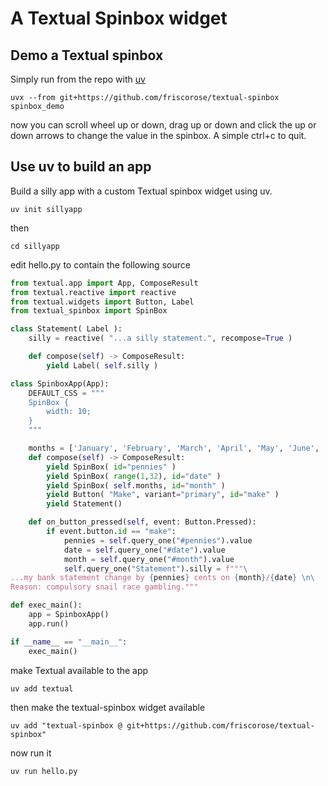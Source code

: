 # A Textual Spinbox widget

## Demo a Textual spinbox 

Simply run from the repo with [uv](https://docs.astral.sh/uv/)

`uvx --from git+https://github.com/friscorose/textual-spinbox spinbox_demo`

now you can scroll wheel up or down, drag up or down and click the up or down arrows to change the value in the spinbox. A simple ctrl+c to quit.

## Use uv to build an app

Build a silly app with a custom Textual spinbox widget using uv.

`uv init sillyapp`

then

`cd sillyapp`

edit hello.py to contain the following source

```python
from textual.app import App, ComposeResult
from textual.reactive import reactive
from textual.widgets import Button, Label
from textual_spinbox import SpinBox

class Statement( Label ):
    silly = reactive( "...a silly statement.", recompose=True )

    def compose(self) -> ComposeResult:
        yield Label( self.silly )

class SpinboxApp(App):
    DEFAULT_CSS = """
    SpinBox {
        width: 10;
    }
    """

    months = ['January', 'February', 'March', 'April', 'May', 'June', 'July', 'August', 'September', 'October', 'November', 'December']
    def compose(self) -> ComposeResult:
        yield SpinBox( id="pennies" )
        yield SpinBox( range(1,32), id="date" )
        yield SpinBox( self.months, id="month" )
        yield Button( "Make", variant="primary", id="make" )
        yield Statement()

    def on_button_pressed(self, event: Button.Pressed):
        if event.button.id == "make":
            pennies = self.query_one("#pennies").value
            date = self.query_one("#date").value
            month = self.query_one("#month").value
            self.query_one("Statement").silly = f"""\
...my bank statement change by {pennies} cents on {month}/{date} \n\
Reason: compulsory snail race gambling."""

def exec_main():
    app = SpinboxApp()
    app.run() 

if __name__ == "__main__":
    exec_main()
```

make Textual available to the app

`uv add textual`

then make the textual-spinbox widget available

`uv add "textual-spinbox @ git+https://github.com/friscorose/textual-spinbox"`

now run it

`uv run hello.py`

